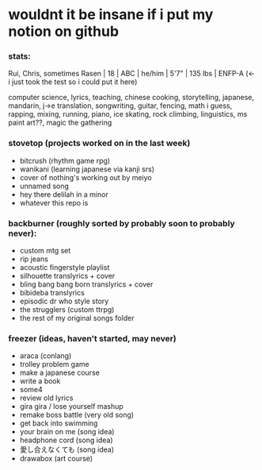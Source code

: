 # wouldnt it be insane if i put my notion on github

### stats:
Rui, Chris, sometimes Rasen | 18 | ABC | he/him | 5'7" | 135 lbs | ENFP-A (<- i just took the test so i could put it here)

computer science, lyrics, teaching, chinese cooking, storytelling, japanese, mandarin, j->e translation, songwriting, guitar, fencing, 
math i guess, rapping, mixing, running, piano, ice skating, rock climbing, linguistics, ms paint art??, magic the gathering

### stovetop (projects worked on in the last week)
- bitcrush (rhythm game rpg)
- wanikani (learning japanese via kanji srs)
- cover of nothing's working out by meiyo
- unnamed song
- hey there delilah in a minor
- whatever this repo is

### backburner (roughly sorted by probably soon to probably never):
- custom mtg set
- rip jeans
- acoustic fingerstyle playlist
- silhouette translyrics + cover
- bling bang bang born translyrics + cover
- bibideba translyrics
- episodic dr who style story
- the strugglers (custom ttrpg)
- the rest of my original songs folder

### freezer (ideas, haven't started, may never)
- araca (conlang)
- trolley problem game
- make a japanese course
- write a book
- some4
- review old lyrics
- gira gira / lose yourself mashup
- remake boss battle (very old song)
- get back into swimming
- your brain on me (song idea)
- headphone cord (song idea)
- 愛し合えなくても (song idea)
- drawabox (art course)

